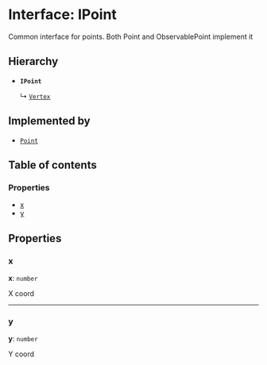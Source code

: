 # Interface: IPoint

Common interface for points. Both Point and ObservablePoint implement it

## Hierarchy

* **`IPoint`**

  ↳ [`Vertex`](/en/auto-docs/fixed-layout-editor/interfaces/Vertex.md)

## Implemented by

* [`Point`](/en/auto-docs/fixed-layout-editor/classes/Point-1.md)

## Table of contents

### Properties

* [x](/en/auto-docs/fixed-layout-editor/interfaces/IPoint.md#x)
* [y](/en/auto-docs/fixed-layout-editor/interfaces/IPoint.md#y)

## Properties

### x

**x**: `number`

X coord

***

### y

**y**: `number`

Y coord

